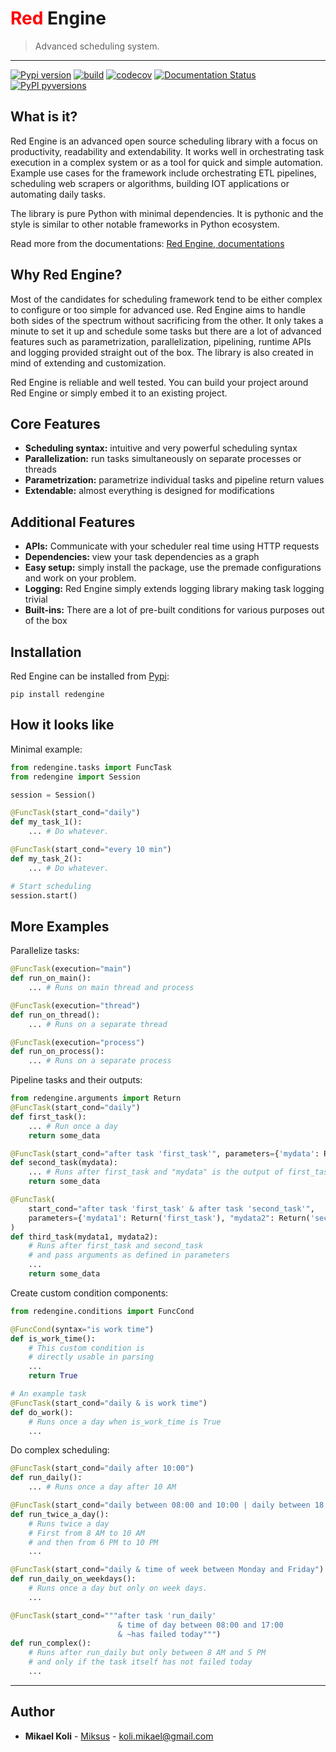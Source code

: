 
# <span style="color:red">Red</span> Engine
> Advanced scheduling system.

-----------------

[![Pypi version](https://badgen.net/pypi/v/redengine)](https://pypi.org/project/redengine/)
[![build](https://github.com/Miksus/red-engine/actions/workflows/main.yml/badge.svg?branch=master)](https://github.com/Miksus/red-engine/actions/workflows/main.yml)
[![codecov](https://codecov.io/gh/Miksus/red-engine/branch/master/graph/badge.svg?token=U2KF1QA5HT)](https://codecov.io/gh/Miksus/red-engine)
[![Documentation Status](https://readthedocs.org/projects/red-engine/badge/?version=latest)](https://red-engine.readthedocs.io/en/latest/?badge=latest)
[![PyPI pyversions](https://badgen.net/pypi/python/redengine)](https://pypi.org/project/redengine/)

## What is it?

Red Engine is an advanced open source scheduling library 
with a focus on productivity, readability and extendability. 
It works well in orchestrating task execution in a complex system
or as a tool for quick and simple automation. Example use cases for the 
framework include orchestrating ETL pipelines, scheduling web scrapers
or algorithms, building IOT applications or automating daily tasks.

The library is pure Python with minimal dependencies. It is 
pythonic and the style is similar to other notable frameworks
in Python ecosystem. 

Read more from the documentations: [Red Engine, documentations](https://red-engine.readthedocs.io/en/stable/)

## Why Red Engine?

Most of the candidates for scheduling framework tend to be 
either complex to configure or too simple for advanced use. Red Engine
aims to handle both sides of the spectrum without sacrificing from the other. 
It only takes a minute to set it up and schedule some tasks but there are 
a lot of advanced features such as parametrization, parallelization, 
pipelining, runtime APIs and logging provided straight out of the box. 
The library is also created in mind of extending and customization.

Red Engine is reliable and well tested. You can build your project
around Red Engine or simply embed it to an existing project. 

## Core Features

- **Scheduling syntax:** intuitive and very powerful scheduling syntax
- **Parallelization:** run tasks simultaneously on separate processes or threads
- **Parametrization:** parametrize individual tasks and pipeline return values
- **Extendable:** almost everything is designed for modifications

## Additional Features

- **APIs:** Communicate with your scheduler real time using HTTP requests
- **Dependencies:** view your task dependencies as a graph
- **Easy setup:** simply install the package, use the premade configurations and work on your problem.
- **Logging:** Red Engine simply extends logging library making task logging trivial
- **Built-ins:** There are a lot of pre-built conditions for various purposes out of the box

## Installation

Red Engine can be installed from [Pypi](https://pypi.org/project/redengine/):

```shell
pip install redengine
```

## How it looks like

Minimal example:

```python
from redengine.tasks import FuncTask
from redengine import Session

session = Session()

@FuncTask(start_cond="daily")
def my_task_1():
    ... # Do whatever.

@FuncTask(start_cond="every 10 min")
def my_task_2():
    ... # Do whatever.

# Start scheduling
session.start()
```

## More Examples

Parallelize tasks:

```python
@FuncTask(execution="main")
def run_on_main():
    ... # Runs on main thread and process

@FuncTask(execution="thread")
def run_on_thread():
    ... # Runs on a separate thread

@FuncTask(execution="process")
def run_on_process():
    ... # Runs on a separate process
```

Pipeline tasks and their outputs:

```python
from redengine.arguments import Return
@FuncTask(start_cond="daily")
def first_task():
    ... # Run once a day
    return some_data

@FuncTask(start_cond="after task 'first_task'", parameters={'mydata': Return('first_task')})
def second_task(mydata):
    ... # Runs after first_task and "mydata" is the output of first_task
    return some_data

@FuncTask(
    start_cond="after task 'first_task' & after task 'second_task'", 
    parameters={'mydata1': Return('first_task'), "mydata2": Return('second_task')}
)
def third_task(mydata1, mydata2):
    # Runs after first_task and second_task
    # and pass arguments as defined in parameters
    ... 
    return some_data
```

Create custom condition components:

```python
from redengine.conditions import FuncCond

@FuncCond(syntax="is work time")
def is_work_time():
    # This custom condition is
    # directly usable in parsing
    ...
    return True

# An example task
@FuncTask(start_cond="daily & is work time")
def do_work():
    # Runs once a day when is_work_time is True 
    ... 

```

Do complex scheduling:

```python
@FuncTask(start_cond="daily after 10:00")
def run_daily():
    ... # Runs once a day after 10 AM

@FuncTask(start_cond="daily between 08:00 and 10:00 | daily between 18:00 and 22:00")
def run_twice_a_day():
    # Runs twice a day
    # First from 8 AM to 10 AM 
    # and then from 6 PM to 10 PM
    ...

@FuncTask(start_cond="daily & time of week between Monday and Friday")
def run_daily_on_weekdays():
    # Runs once a day but only on week days. 
    ...

@FuncTask(start_cond="""after task 'run_daily' 
                        & time of day between 08:00 and 17:00
                        & ~has failed today""")
def run_complex():
    # Runs after run_daily but only between 8 AM and 5 PM
    # and only if the task itself has not failed today
    ...
```

---

## Author

* **Mikael Koli** - [Miksus](https://github.com/Miksus) - koli.mikael@gmail.com

